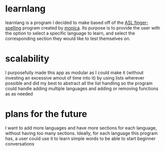# learnlang
learnlang is a program I decided to make based off of the [ASL finger-spelling](http://fingerspell.glitch.me/) program created by [monica](https://twitter.com/notwaldorf). Its purpose is to provide the user with the option to select a specific language to learn, and select the corresponding section they would like to test themselves on.

# scalability
I purposefully made this app as modular as I could make it (without investing an excessive amout of time into it) by using lists wherever possible and did my best to abstract all the list handling so the program could handle adding multiple languages and adding or removing functions as as needed 

# plans for the future
I want to add more languages and have more sections for each language, without having too many sections. Ideally, for each language this program has, a user could use it to learn simple words to be able to start beginner conversations
